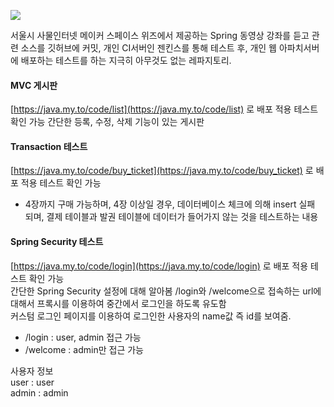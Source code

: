 <a href='https://ci.my.to:9090/job/WizTest-SpringBoard/'><img src='https://ci.my.to:9090/buildStatus/icon?job=WizTest-SpringBoard'></a>

서울시 사물인터넷 메이커 스페이스 위즈에서 제공하는 Spring 동영상 강좌를 듣고 관련 소스를 깃허브에 커밋, 개인 CI서버인 젠킨스를 통해 테스트 후, 개인 웹 아파치서버에 배포하는 테스트를 하는 지극히 아무것도 없는 레파지토리.

#### MVC 게시판
[https://java.my.to/code/list](https://java.my.to/code/list) 로 배포 적용 테스트 확인 가능
간단한 등록, 수정, 삭제 기능이 있는 게시판

#### Transaction 테스트
[https://java.my.to/code/buy_ticket](https://java.my.to/code/buy_ticket) 로 배포 적용 테스트 확인 가능
* 4장까지 구매 가능하며, 4장 이상일 경우, 데이터베이스 체크에 의해 insert 실패 되며, 결제 테이블과 발권 테이블에 데이터가 들어가지 않는 것을 테스트하는 내용

#### Spring Security 테스트
[https://java.my.to/code/login](https://java.my.to/code/login) 로 배포 적용 테스트 확인 가능  
간단한 Spring Security 설정에 대해 알아봄
/login와 /welcome으로 접속하는 url에 대해서 프록시를 이용하여 중간에서 로그인을 하도록 유도함  
커스텀 로그인 페이지를 이용하여 로그인한 사용자의 name값 즉 id를 보여줌.
* /login : user, admin 접근 가능
* /welcome : admin만 접근 가능

사용자 정보  
user : user  
admin : admin
